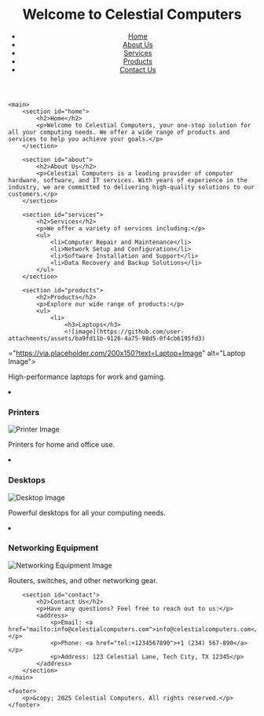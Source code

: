 <!DOCTYPE html>
<html lang="en">
<head>
    <meta charset="UTF-8">
    <meta name="viewport" content="width=device-width, initial-scale=1.0">
    <title>Celestial Computers</title>
</head>
<body>
    <header>
        <h1>Welcome to Celestial Computers</h1>
        <nav>
            <ul>
                <li><a href="#home">Home</a></li>
                <li><a href="#about">About Us</a></li>
                <li><a href="#services">Services</a></li>
                <li><a href="#products">Products</a></li>
                <li><a href="#contact">Contact Us</a></li>
            </ul>
        </nav>
    </header>

    <main>
        <section id="home">
            <h2>Home</h2>
            <p>Welcome to Celestial Computers, your one-stop solution for all your computing needs. We offer a wide range of products and services to help you achieve your goals.</p>
        </section>

        <section id="about">
            <h2>About Us</h2>
            <p>Celestial Computers is a leading provider of computer hardware, software, and IT services. With years of experience in the industry, we are committed to delivering high-quality solutions to our customers.</p>
        </section>

        <section id="services">
            <h2>Services</h2>
            <p>We offer a variety of services including:</p>
            <ul>
                <li>Computer Repair and Maintenance</li>
                <li>Network Setup and Configuration</li>
                <li>Software Installation and Support</li>
                <li>Data Recovery and Backup Solutions</li>
            </ul>
        </section>

        <section id="products">
            <h2>Products</h2>
            <p>Explore our wide range of products:</p>
            <ul>
                <li>
                    <h3>Laptops</h3>
                    <![image](https://github.com/user-attachments/assets/ba9fd11b-9126-4a75-98d5-0f4cb6195fd3)
="https://via.placeholder.com/200x150?text=Laptop+Image" alt="Laptop Image">
                    <p>High-performance laptops for work and gaming.</p>
                </li>
                <li>
                    <h3>Printers</h3>
                    <img src="https://via.placeholder.com/200x150?text=Printer+Image" alt="Printer Image">
                    <p>Printers for home and office use.</p>
                </li>
                <li>
                    <h3>Desktops</h3>
                    <img src="https://via.placeholder.com/200x150?text=Desktop+Image" alt="Desktop Image">
                    <p>Powerful desktops for all your computing needs.</p>
                </li>
                <li>
                    <h3>Networking Equipment</h3>
                    <img src="https://via.placeholder.com/200x150?text=Networking+Equipment" alt="Networking Equipment Image">
                    <p>Routers, switches, and other networking gear.</p>
                </li>
            </ul>
        </section>

        <section id="contact">
            <h2>Contact Us</h2>
            <p>Have any questions? Feel free to reach out to us:</p>
            <address>
                <p>Email: <a href="mailto:info@celestialcomputers.com">info@celestialcomputers.com</a></p>
                <p>Phone: <a href="tel:+1234567890">+1 (234) 567-890</a></p>
                <p>Address: 123 Celestial Lane, Tech City, TX 12345</p>
            </address>
        </section>
    </main>

    <footer>
        <p>&copy; 2025 Celestial Computers. All rights reserved.</p>
    </footer>
</body>
</html>

               
        
           
        


    
